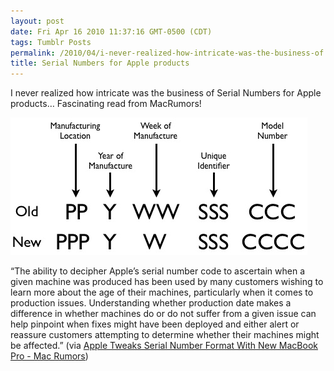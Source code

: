 ```yaml
---
layout: post
date: Fri Apr 16 2010 11:37:16 GMT-0500 (CDT)
tags: Tumblr Posts
permalink: /2010/04/i-never-realized-how-intricate-was-the-business-of
title: Serial Numbers for Apple products
---
```


I never realized how intricate was the business of Serial Numbers for Apple products&hellip; Fascinating read from MacRumors!

![](/public/assets/tumblr/tumblr_l0za64f0pQ1qa4klho1_500.jpg)

“The ability to decipher Apple’s serial number code to ascertain when a given machine was produced has been used by many customers wishing to learn more about the age of their machines, particularly when it comes to production issues. Understanding whether production date makes a difference in whether machines do or do not suffer from a given issue can help pinpoint when fixes might have been deployed and either alert or reassure customers attempting to determine whether their machines might be affected.” (via [Apple Tweaks Serial Number Format With New MacBook Pro - Mac Rumors](http://www.macrumors.com/2010/04/16/apple-tweaks-serial-number-format-with-new-macbook-pro/))
